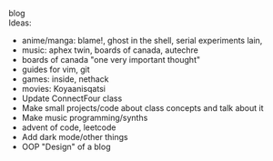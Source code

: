 blog
<br>
Ideas:
 - anime/manga: blame!, ghost in the shell, serial experiments lain, 
 - music: aphex twin, boards of canada, autechre
 - boards of canada "one very important thought"
 - guides for vim, git
 - games: inside, nethack
 - movies: Koyaanisqatsi
 - Update ConnectFour class
 - Make small projects/code about class concepts and talk about it
 - Make music programming/synths
 - advent of code, leetcode
 - Add dark mode/other things
 - OOP "Design" of a blog
